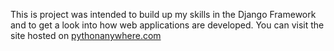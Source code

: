 This is project was intended to build up my skills in the Django Framework and to get a look into how web applications are developed.
You can visit the site hosted on [pythonanywhere.com](https://kevlar12345.pythonanywhere.com/)
